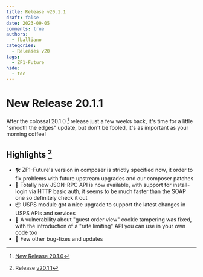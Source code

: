 ```yaml
---
title: Release v20.1.1
draft: false
date: 2023-09-05
comments: true
authors:
  - fballiano
categories:
  - Releases v20
tags:
  - ZF1-Future
hide:
  - toc
---
```


# New Release 20.1.1

After the colossal 20.1.0 [^2] release just a few weeks back, it's time for a little "smooth the edges" update, but don't be fooled, it's as important as your morning coffee!

<!-- more -->

## Highlights [^1]

- 🛠️ ZF1-Future's version in composer is strictly specified now, it order to fix problems with future upstream upgrades and our composer patches
- 🚀 Totally new JSON-RPC API is now available, with support for install-login via HTTP basic auth, it seems to be much faster than the SOAP one so definitely check it out
- 📦 USPS module got a nice upgrade to support the latest changes in USPS APIs and services
- 🍪 A vulnerability about "guest order view" cookie tampering was fixed, with the introduction of a "rate limiting" API you can use in your own code too
- 🐞 Few other bug-fixes and updates


[^1]: Release [v20.1.1](https://github.com/OpenMage/magento-lts/releases/tag/v20.1.1)
[^2]: [New Release 20.1.0](2023-08-02-release-20-1-0.md)
